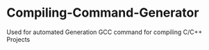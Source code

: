 # Compiling-Command-Generator
Used for automated Generation GCC command for compiling C/C++ Projects
